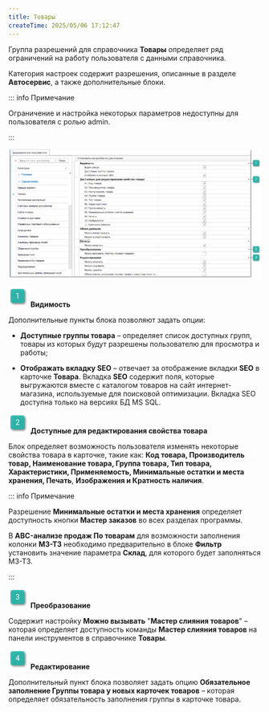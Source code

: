 ```yaml
---
title: Товары
createTime: 2025/05/06 17:12:47
---
```

Группа разрешений для справочника **Товары** определяет ряд ограничений на работу пользователя с данными справочника.

Категория настроек содержит разрешения, описанные в разделе **Автосервис**, а также дополнительные блоки.

::: info Примечание

Ограничение и настройка некоторых параметров недоступны для пользователя с ролью admin.

:::

![](../../../../../assets/specification/image283.png)

![](../../../../../assets/specification/image006.png) **Видимость**

Дополнительные пункты блока позволяют задать опции:

- **Доступные группы товара** – определяет список доступных групп, товары из которых будут разрешены пользователю для просмотра и работы;

- **Отображать вкладку SEO** – отвечает за отображение вкладки **SEO** в карточке **Товара**. Вкладка **SEO** содержит поля, которые выгружаются вместе с каталогом товаров на сайт интернет-магазина, используемые для поисковой оптимизации. Вкладка SEO доступна только на версиях БД MS SQL.

![](../../../../../assets/specification/image008.png) **Доступные для редактирования свойства товара**

Блок определяет возможность пользователя изменять некоторые свойства товара в карточке, такие как: **Код товара, Производитель товар, Наименование товара, Группа товара, Тип товара, Характеристики, Применяемость, Минимальные остатки и места хранения, Печать**, **Изображения и Кратность наличия**.

::: info Примечание

Разрешение **Минимальные остатки и места хранения** определяет доступность кнопки **Мастер заказов** во всех разделах программы.

В **ABC-анализе продаж По товарам** для возможности заполнения колонки **МЗ-ТЗ** необходимо предварительно в блоке **Фильтр** установить значение параметра **Склад**, для которого будет заполняться МЗ-ТЗ.

:::

![](../../../../../assets/specification/image009.png) **Преобразование**

Содержит настройку **Можно вызывать** "**Мастер слияния товаров**" – которая определяет доступность команды **Мастер слияния товаров** на панели инструментов в справочнике **Товары**.

![](../../../../../assets/specification/image010.png) **Редактирование**

Дополнительный пункт блока позволяет задать опцию **Обязательное заполнение Группы товара у новых карточек товаров** – которая определяет обязательность заполнения группы в карточке товара.

